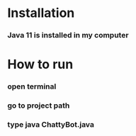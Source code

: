 # Installation

### Java 11 is installed in my computer

# How to run

### open terminal
### go to project path
### type java ChattyBot.java